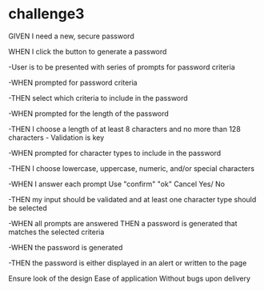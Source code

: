 # challenge3

GIVEN I need a new, secure password

WHEN I click the button to generate a password

-User is to be presented with series of prompts for password criteria

-WHEN prompted for password criteria

-THEN select which criteria to include in the password

-WHEN prompted for the length of the password

-THEN I choose a length of at least 8 characters and no more than 128 characters - Validation is key

-WHEN prompted for character types to include in the password

-THEN I choose lowercase, uppercase, numeric, and/or special characters

-WHEN I answer each prompt Use "confirm" "ok" Cancel Yes/ No

-THEN my input should be validated and at least one character type should be selected

-WHEN all prompts are answered
THEN a password is generated that matches the selected criteria

-WHEN the password is generated

-THEN the password is either displayed in an alert or written to the page

Ensure look of the design
Ease of application
Without bugs upon delivery